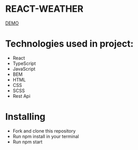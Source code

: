# REACT-WEATHER

[DEMO](https://dimakotovich.github.io/react-weather/)

# Technologies used in project:
- React
- TypeScript
- JavaScript
- BEM
- HTML
- CSS
- SCSS
- Rest Api
 
# Installing
- Fork and clone this repository
- Run npm install in your terminal
- Run npm start



